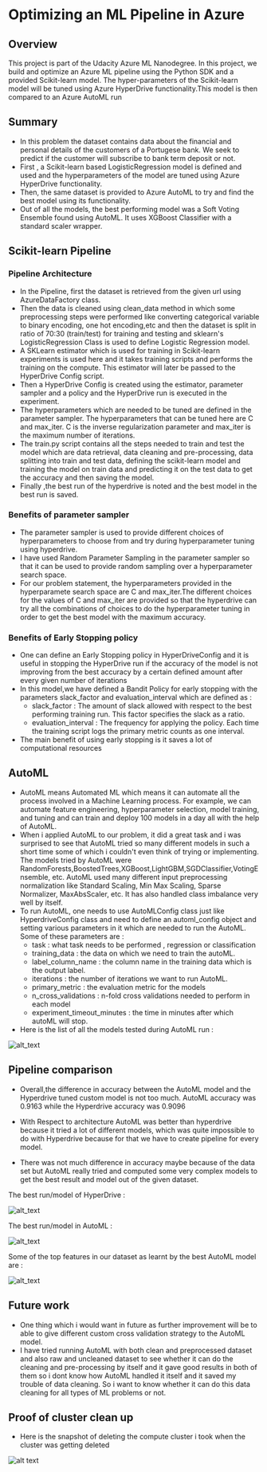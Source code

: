 
# Optimizing an ML Pipeline in Azure

## Overview
This project is part of the Udacity Azure ML Nanodegree.
In this project, we build and optimize an Azure ML pipeline using the Python SDK and a provided Scikit-learn model.
The hyper-parameters of the Scikit-learn model will be tuned using Azure HyperDrive functionality.This model is then compared to an Azure AutoML run

## Summary

- In this problem the dataset contains data about the financial and personal details of the customers of a Portugese bank. We seek to predict if the customer will subscribe to bank term deposit or not. <br>
- First , a Scikit-learn based LogisticRegression model is defined and used and the hyperparameters of the model are tuned using Azure HyperDrive functionality. <br>
- Then, the same dataset is provided to Azure AutoML to try and find the best model using its functionality. <br>
- Out of all the models, the best performing model was a Soft Voting Ensemble found using AutoML. It uses XGBoost Classifier with a standard scaler wrapper.

## Scikit-learn Pipeline

### Pipeline Architecture
- In the Pipeline, first the dataset is retrieved from the given url using AzureDataFactory class. <br>
- Then the data is cleaned using clean_data method in which some preprocessing steps were performed like converting categorical variable to binary encoding, one hot encoding,etc and then the dataset is split in ratio of 70:30 (train/test) for training and testing and sklearn's LogisticRegression Class is used to define Logistic Regression model. <br>
- A SKLearn estimator which is used for training in Scikit-learn experiments is used here and it takes training scripts and performs the training on the compute. This estimator will later be passed to the HyperDrive Config script.
- Then a HyperDrive Config is created using the estimator, parameter sampler and a policy and the HyperDrive run is executed in the experiment.
- The hyperparameters which are needed to be tuned are defined in the parameter sampler. The hyperparameters that can be tuned here are C and max_iter. C is the inverse regularization parameter and max_iter is the maximum number of iterations. <br>
- The train.py script contains all the steps needed to train and test the model which are data retrieval, data cleaning and pre-processing, data splitting into train and test data, defining the scikit-learn model and training the model on train data and predicting it on the test data to get the accuracy and then saving the model. <br>
- Finally ,the best run of the hyperdrive is noted and the best model in the best run is saved. <br>

### Benefits of parameter sampler
- The parameter sampler is used to provide different choices of hyperparameters to choose from and try during hyperparameter tuning using hyperdrive. <br>
- I have used Random Parameter Sampling in the parameter sampler so that it can be used to provide random sampling over a hyperparameter search space.
- For our problem statement, the hyperparameters provided in the hyperparamete search space are C and max_iter.The different choices for the values of C and max_iter are provided so that the hyperdrive can try all the combinations of choices to do the hyperparameter tuning in order to get the best model with the maximum accuracy.

### Benefits of Early Stopping policy
- One can define an Early Stopping policy in HyperDriveConfig and it is useful in stopping the HyperDrive run if the accuracy of the model is not improving from the best accuracy by a certain defined amount after every given number of iterations <br>
- In this model,we have defined a Bandit Policy for early stopping with the parameters slack_factor and evaluation_interval which are defined as :
  - slack_factor :  The amount of slack allowed with respect to the best performing training run. This factor specifies the slack as a ratio. <br>
  - evaluation_interval : The frequency for applying the policy. Each time the training script logs the primary metric counts as one interval.<br>
- The main benefit of using early stopping is it saves a lot of computational resources

## AutoML
- AutoML means Automated ML which means it can automate all the process involved in a Machine Learning process. For example, we can automate feature engineering, hyperparameter selection, model training, and tuning and can train and deploy 100 models in a day all with the help of AutoML.
- When i applied AutoML to our problem, it did a great task and i was surprised to see that AutoML tried so many different models in such a short time some of which i couldn't even think of trying or implementing. The models tried by AutoML were RandomForests,BoostedTrees,XGBoost,LightGBM,SGDClassifier,VotingEnsemble, etc. AutoML used many different input preprocessing normalization like Standard Scaling, Min Max Scaling, Sparse Normalizer, MaxAbsScaler, etc. It has also handled class imbalance very well by itself. <br>
- To run AutoML, one needs to use AutoMLConfig class just like HyperdriveConfig class and need to define an automl_config object and setting various parameters in it which are needed to run the AutoML. Some of these parameters are : <br>
    - task : what task needs to be performed , regression or classification <br>
    - training_data : the data on which we need to train the autoML. <br>
    - label_column_name : the column name in the training data which is the output label. <br>
    - iterations : the number of iterations we want to run AutoML. <br>
    - primary_metric : the evaluation metric for the models <br>
    - n_cross_validations : n-fold cross validations needed to perform in each model <br>
    - experiment_timeout_minutes : the time in minutes after which autoML will stop. <br>
- Here is the list of all the models tested during AutoML run :

![alt_text](AutoMLModels.png)

## Pipeline comparison

- Overall,the difference in accuracy between the AutoML model and the Hyperdrive tuned custom model is not too much. AutoML accuracy was 0.9163 while the Hyperdrive accuracy was 0.9096

- With Respect to architecture AutoML was better than hyperdrive because it tried a lot of different models, which was quite impossible to do with Hyperdrive because for that we have to create pipeline for every model.

- There was not much difference in accuracy maybe because of the data set but AutoML really tried and computed some very complex models to get the best result and model out of the given dataset.

The best run/model of HyperDrive : 

![alt_text](HyperDriveBestRun.png)

The best run/model in AutoML :

![alt_text](AutoMLBestRun.png)

Some of the top features in our dataset as learnt by the best AutoML model are :

![alt_text](AutoMLBestFeatures.png)

## Future work

- One thing which i would want in future as further improvement will be to able to give different custom cross validation strategy to the AutoML model. 
- I have tried running AutoML with both clean and preprocessed dataset and also raw and uncleaned dataset to see whether it can do the cleaning and pre-processing by itself and it gave good results in both of them so i dont know how AutoML handled it itself and it saved my trouble of data cleaning. So i want to know whether it can do this data cleaning for all types of ML problems or not.

## Proof of cluster clean up

- Here is the snapshot of deleting the compute cluster i took when the cluster was getting deleted

![alt text](ClusterDeleting.png)


```python

```
